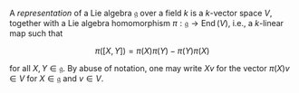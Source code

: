 A *representation* of a Lie algebra $\mathfrak{g}$ over a field $k$ is a $k$-vector space $V$, together with a Lie algebra homomorphism $\pi: \mathfrak{g} \to \mathop{\mathrm{End}}(V)$, i.e., a $k$-linear map such that

$$
\pi([X, Y]) = \pi(X)\pi(Y) - \pi(Y)\pi(X)
$$

for all $X, Y \in \mathfrak{g}$. By abuse of notation, one may write $Xv$ for the vector $\pi(X)v \in V$ for $X\in\mathfrak{g}$ and $v\in V$.

